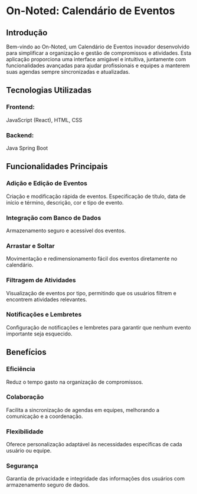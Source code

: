 # On-Noted: Calendário de Eventos
## Introdução
Bem-vindo ao On-Noted, um Calendário de Eventos inovador desenvolvido para simplificar a organização e gestão de compromissos e atividades. 
Esta aplicação proporciona uma interface amigável e intuitiva, juntamente com funcionalidades avançadas para ajudar profissionais e equipes a manterem suas agendas sempre sincronizadas e atualizadas.
## Tecnologias Utilizadas
### Frontend:
JavaScript (React),
HTML,
CSS
### Backend:
Java Spring Boot

## Funcionalidades Principais
### Adição e Edição de Eventos
Criação e modificação rápida de eventos.
 Especificação de título, data de início e término, descrição, cor e tipo de evento.
### Integração com Banco de Dados
Armazenamento seguro e acessível dos eventos.
### Arrastar e Soltar
Movimentação e redimensionamento fácil dos eventos diretamente no calendário.
### Filtragem de Atividades
Visualização de eventos por tipo, permitindo que os usuários filtrem e encontrem atividades relevantes.
### Notificações e Lembretes
Configuração de notificações e lembretes para garantir que nenhum evento importante seja esquecido.
## Benefícios
### Eficiência
Reduz o tempo gasto na organização de compromissos.
### Colaboração
Facilita a sincronização de agendas em equipes, melhorando a comunicação e a coordenação.
### Flexibilidade
Oferece personalização adaptável às necessidades específicas de cada usuário ou equipe.
### Segurança 
Garantia de privacidade e integridade das informações dos usuários com armazenamento seguro de dados.
